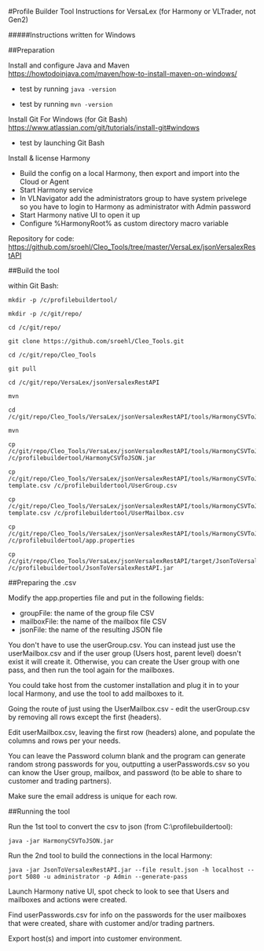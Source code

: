 #Profile Builder Tool Instructions for VersaLex 
(for Harmony or VLTrader, not Gen2)

#####Instructions written for Windows

##Preparation

Install and configure Java and Maven
https://howtodoinjava.com/maven/how-to-install-maven-on-windows/

- test by running `java -version`

- test by running `mvn -version`

Install Git For Windows (for Git Bash)
https://www.atlassian.com/git/tutorials/install-git#windows

- test by launching Git Bash

Install & license Harmony

- Build the config on a local Harmony, then export and import into the Cloud or Agent
- Start Harmony service
- In VLNavigator add the administrators group to have system privelege so you have to login to Harmony as administrator with Admin password
- Start Harmony native UI to open it up
- Configure %HarmonyRoot% as custom directory macro variable

Repository for code:
https://github.com/sroehl/Cleo_Tools/tree/master/VersaLex/jsonVersalexRestAPI

##Build the tool

within Git Bash:

```
mkdir -p /c/profilebuildertool/

mkdir -p /c/git/repo/

cd /c/git/repo/

git clone https://github.com/sroehl/Cleo_Tools.git

cd /c/git/repo/Cleo_Tools

git pull

cd /c/git/repo/VersaLex/jsonVersalexRestAPI

mvn

cd /c/git/repo/Cleo_Tools/VersaLex/jsonVersalexRestAPI/tools/HarmonyCSVToJSON/

mvn

cp /c/git/repo/Cleo_Tools/VersaLex/jsonVersalexRestAPI/tools/HarmonyCSVToJSON/target/HarmonyCSVToJSON*.jar /c/profilebuildertool/HarmonyCSVToJSON.jar

cp /c/git/repo/Cleo_Tools/VersaLex/jsonVersalexRestAPI/tools/HarmonyCSVToJSON/templates/UserGroup-template.csv /c/profilebuildertool/UserGroup.csv

cp /c/git/repo/Cleo_Tools/VersaLex/jsonVersalexRestAPI/tools/HarmonyCSVToJSON/templates/UserMailbox-template.csv /c/profilebuildertool/UserMailbox.csv

cp /c/git/repo/Cleo_Tools/VersaLex/jsonVersalexRestAPI/tools/HarmonyCSVToJSON/app.properties /c/profilebuildertool/app.properties

cp /c/git/repo/Cleo_Tools/VersaLex/jsonVersalexRestAPI/target/JsonToVersalexRestAPI*.jar /c/profilebuildertool/JsonToVersalexRestAPI.jar
```

##Preparing the .csv

Modify the app.properties file and put in the following fields:
- groupFile: the name of the group file CSV
- mailboxFile: the name of the mailbox file CSV
- jsonFile: the name of the resulting JSON file

You don't have to use the userGroup.csv. You can instead just use the userMailbox.csv and if the user group (Users host, parent level) doesn't exist it will create it. Otherwise, you can create the User group with one pass, and then run the tool again for the mailboxes.

You could take host from the customer installation and plug it in to your local Harmony, and use the tool to add mailboxes to it.

Going the route of just using the UserMailbox.csv - edit the userGroup.csv by removing all rows except the first (headers).

Edit userMailbox.csv, leaving the first row (headers) alone, and populate the columns and rows per your needs.

You can leave the Password column blank and the program can generate random strong passwords for you, outputting a userPasswords.csv so you can know the User group, mailbox, and password (to be able to share to customer and trading partners).

Make sure the email address is unique for each row.


##Running the tool

Run the 1st tool to convert the csv to json (from C:\profilebuildertool\):

`java -jar HarmonyCSVToJSON.jar`

Run the 2nd tool to build the connections in the local Harmony:

`java -jar JsonToVersalexRestAPI.jar --file result.json -h localhost --port 5080 -u administrator -p Admin --generate-pass`

Launch Harmony native UI, spot check to look to see that Users and mailboxes and actions were created.

Find userPasswords.csv for info on the passwords for the user mailboxes that were created, share with customer and/or trading partners.

Export host(s) and import into customer environment.
